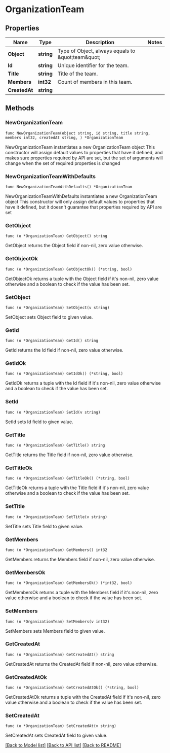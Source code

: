 # OrganizationTeam

## Properties

Name | Type | Description | Notes
------------ | ------------- | ------------- | -------------
**Object** | **string** | Type of Object, always equals to \&quot;team\&quot; | 
**Id** | **string** | Unique identifier for the team. | 
**Title** | **string** | Title of the team. | 
**Members** | **int32** | Count of members in this team. | 
**CreatedAt** | **string** |  | 

## Methods

### NewOrganizationTeam

`func NewOrganizationTeam(object string, id string, title string, members int32, createdAt string, ) *OrganizationTeam`

NewOrganizationTeam instantiates a new OrganizationTeam object
This constructor will assign default values to properties that have it defined,
and makes sure properties required by API are set, but the set of arguments
will change when the set of required properties is changed

### NewOrganizationTeamWithDefaults

`func NewOrganizationTeamWithDefaults() *OrganizationTeam`

NewOrganizationTeamWithDefaults instantiates a new OrganizationTeam object
This constructor will only assign default values to properties that have it defined,
but it doesn't guarantee that properties required by API are set

### GetObject

`func (o *OrganizationTeam) GetObject() string`

GetObject returns the Object field if non-nil, zero value otherwise.

### GetObjectOk

`func (o *OrganizationTeam) GetObjectOk() (*string, bool)`

GetObjectOk returns a tuple with the Object field if it's non-nil, zero value otherwise
and a boolean to check if the value has been set.

### SetObject

`func (o *OrganizationTeam) SetObject(v string)`

SetObject sets Object field to given value.


### GetId

`func (o *OrganizationTeam) GetId() string`

GetId returns the Id field if non-nil, zero value otherwise.

### GetIdOk

`func (o *OrganizationTeam) GetIdOk() (*string, bool)`

GetIdOk returns a tuple with the Id field if it's non-nil, zero value otherwise
and a boolean to check if the value has been set.

### SetId

`func (o *OrganizationTeam) SetId(v string)`

SetId sets Id field to given value.


### GetTitle

`func (o *OrganizationTeam) GetTitle() string`

GetTitle returns the Title field if non-nil, zero value otherwise.

### GetTitleOk

`func (o *OrganizationTeam) GetTitleOk() (*string, bool)`

GetTitleOk returns a tuple with the Title field if it's non-nil, zero value otherwise
and a boolean to check if the value has been set.

### SetTitle

`func (o *OrganizationTeam) SetTitle(v string)`

SetTitle sets Title field to given value.


### GetMembers

`func (o *OrganizationTeam) GetMembers() int32`

GetMembers returns the Members field if non-nil, zero value otherwise.

### GetMembersOk

`func (o *OrganizationTeam) GetMembersOk() (*int32, bool)`

GetMembersOk returns a tuple with the Members field if it's non-nil, zero value otherwise
and a boolean to check if the value has been set.

### SetMembers

`func (o *OrganizationTeam) SetMembers(v int32)`

SetMembers sets Members field to given value.


### GetCreatedAt

`func (o *OrganizationTeam) GetCreatedAt() string`

GetCreatedAt returns the CreatedAt field if non-nil, zero value otherwise.

### GetCreatedAtOk

`func (o *OrganizationTeam) GetCreatedAtOk() (*string, bool)`

GetCreatedAtOk returns a tuple with the CreatedAt field if it's non-nil, zero value otherwise
and a boolean to check if the value has been set.

### SetCreatedAt

`func (o *OrganizationTeam) SetCreatedAt(v string)`

SetCreatedAt sets CreatedAt field to given value.



[[Back to Model list]](../README.md#documentation-for-models) [[Back to API list]](../README.md#documentation-for-api-endpoints) [[Back to README]](../README.md)



